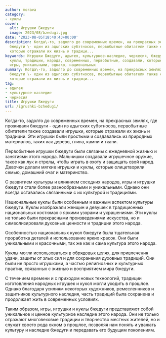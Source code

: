 ```yaml
---
author: morava
category:
- куклы
cover:
  alt: Игрушки Бжедуги
  image: 2023/08/bzedugi.jpg
date: '2023-08-05T18:40:43+00:00'
description: Когда\-то, задолго до современных времен, на прекрасных землях, где проживали
  бжедуги \- один из адыгских субэтносов, первобытные обитатели также создавали игрушки,
  которые отражали их жизнь и традици...
keywords: Игрушки Бжедуги, адыгея, культурное-наследие, черкесия, бжедуги, игрушки,
  куклы, традиции, народа, современных, первобытные, создавали, которые, жизнью, культуры,
  игры, уникальными, однако, национальных
summary: Когда\-то, задолго до современных времен, на прекрасных землях, где проживали
  бжедуги \- один из адыгских субэтносов, первобытные обитатели также создавали игрушки,
  которые отражали их жизнь и традици...
tag:
- адыгея
- культурное-наследие
- черкесия
title: Игрушки Бжедуги
url: /igrushki-bzhedugi/
---
```


Когда\-то, задолго до современных времен, на прекрасных землях, где проживали бжедуги \- один из адыгских субэтносов, первобытные обитатели также создавали игрушки, которые отражали их жизнь и традиции. Эти игрушки были простыми и создавались из природных материалов, таких как дерево, глина, камни и ткани.

Первобытные игрушки бжедуги были связаны с ежедневной жизнью и занятиями этого народа. Мальчишки создавали игрушечное оружие, такое как лук и стрелы, чтобы играть в охоту и защищать свой народ. Девочки делали мягкие игрушки и куклы, которые олицетворяли семью, домашний очаг и материнство.

С развитием культуры и влиянием соседних народов, игры и игрушки бжедуги стали более разнообразными и уникальными. Однако они всегда оставались связанными с их культурой и традициями.

Национальные куклы были особенным и важным аспектом культуры бжедуги. Куклы изображали женщин и девушек в традиционных национальных костюмах с яркими узорами и украшениями. Эти куклы не только были прекрасными произведениями искусства, но и символизировали духовные ценности и традиции этого народа.

Особенностью национальных кукол бжедуги была тщательная проработка деталей и использование ярких красок. Они были уникальными и красочными, так же как и сама культура этого народа.

Куклы могли использоваться в обрядовых целях, для привлечения удачи, защиты от злых сил и для сохранения духовных традиций. Они были не просто игрушками, а частью религиозных и культурных практик, связанных с жизнью и восприятием мира бжедуги.

С течением времени и с приходом новых технологий, традиции изготовления народных игрушек и кукол могли уходить в прошлое. Однако благодаря усилиям некоторых художников, ремесленников и защитников культурного наследия, часть традиций была сохранена и продолжает жить в современных условиях.

Таким образом, игры, игрушки и куклы бжедуги представляют собой уникальное и ценное культурное наследие этого народа. Они не только отражают многовековые традиции и творчество местных жителей, но и служат своего рода окном в прошлое, позволяя нам понять и уважать культуру и наследие бжедуги и передавать его будущим поколениям.